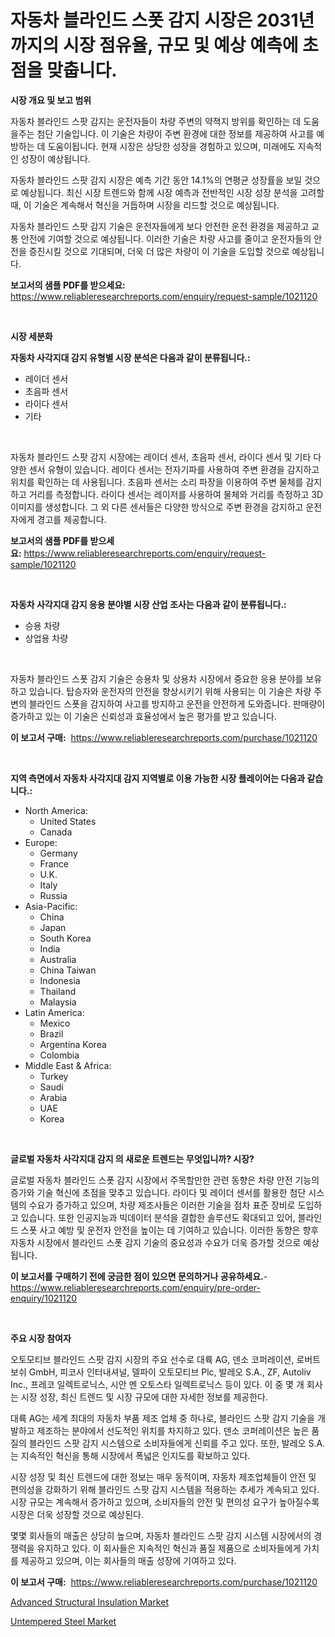 <p><h1>자동차 블라인드 스폿 감지 시장은 2031년까지의 시장 점유율, 규모 및 예상 예측에 초점을 맞춥니다.</h1></p><p><strong>시장 개요 및 보고 범위</strong></p>
<p><p>자동차 블라인드 스팟 감지는 운전자들이 차량 주변의 약젹지 방위를 확인하는 데 도움을주는 첨단 기술입니다. 이 기술은 차량이 주변 환경에 대한 정보를 제공하여 사고를 예방하는 데 도움이됩니다. 현재 시장은 상당한 성장을 경험하고 있으며, 미래에도 지속적인 성장이 예상됩니다. </p><p>자동차 블라인드 스팟 감지 시장은 예측 기간 동안 14.1%의 연평균 성장률을 보일 것으로 예상됩니다. 최신 시장 트렌드와 함께 시장 예측과 전반적인 시장 성장 분석을 고려할 때, 이 기술은 계속해서 혁신을 거듭하며 시장을 리드할 것으로 예상됩니다.</p><p>자동차 블라인드 스팟 감지 기술은 운전자들에게 보다 안전한 운전 환경을 제공하고 교통 안전에 기여할 것으로 예상됩니다. 이러한 기술은 차량 사고를 줄이고 운전자들의 안전을 증진시킬 것으로 기대되며, 더욱 더 많은 차량이 이 기술을 도입할 것으로 예상됩니다.</p></p>
<p><strong>보고서의 샘플 PDF를 받으세요:</strong> <a href="https://www.reliableresearchreports.com/enquiry/request-sample/1021120">https://www.reliableresearchreports.com/enquiry/request-sample/1021120</a></p>
<p>&nbsp;</p>
<p><strong>시장 세분화</strong></p>
<p><strong>자동차 사각지대 감지 유형별 시장 분석은 다음과 같이 분류됩니다.:</strong></p>
<p><ul><li>레이더 센서</li><li>초음파 센서</li><li>라이다 센서</li><li>기타</li></ul></p>
<p>&nbsp;</p>
<p><p>자동차 블라인드 스팟 감지 시장에는 레이더 센서, 초음파 센서, 라이다 센서 및 기타 다양한 센서 유형이 있습니다. 레이다 센서는 전자기파를 사용하여 주변 환경을 감지하고 위치를 확인하는 데 사용됩니다. 초음파 센서는 소리 파장을 이용하여 주변 물체를 감지하고 거리를 측정합니다. 라이다 센서는 레이저를 사용하여 물체와 거리를 측정하고 3D 이미지를 생성합니다. 그 외 다른 센서들은 다양한 방식으로 주변 환경을 감지하고 운전자에게 경고를 제공합니다.</p></p>
<p><strong>보고서의 샘플 PDF를 받으세요:</strong>&nbsp;<a href="https://www.reliableresearchreports.com/enquiry/request-sample/1021120">https://www.reliableresearchreports.com/enquiry/request-sample/1021120</a></p>
<p>&nbsp;</p>
<p><strong> 자동차 사각지대 감지 응용 분야별 시장 산업 조사는 다음과 같이 분류됩니다.:</strong></p>
<p><ul><li>승용 차량</li><li>상업용 차량</li></ul></p>
<p>&nbsp;</p>
<p><p>자동차 블라인드 스폿 감지 기술은 승용차 및 상용차 시장에서 중요한 응용 분야를 보유하고 있습니다. 탑승자와 운전자의 안전을 향상시키기 위해 사용되는 이 기술은 차량 주변의 블라인드 스폿을 감지하여 사고를 방지하고 운전을 안전하게 도와줍니다. 판매량이 증가하고 있는 이 기술은 신뢰성과 효율성에서 높은 평가를 받고 있습니다.</p></p>
<p><strong>이 보고서 구매:</strong>&nbsp; <a href="https://www.reliableresearchreports.com/purchase/1021120">https://www.reliableresearchreports.com/purchase/1021120</a></p>
<p>&nbsp;</p>
<p><strong>지역 측면에서 자동차 사각지대 감지 지역별로 이용 가능한 시장 플레이어는 다음과 같습니다.:</strong></p>
<p><ul>
    <li>
        North America:
        <ul>
            <li>United States</li>
            <li>Canada</li>
        </ul>
    </li>
    <li>
        Europe:
        <ul>
            <li>Germany</li>
            <li>France</li>
            <li>U.K.</li>
            <li>Italy</li>
            <li>Russia</li>
        </ul>
    </li>
    <li>
        Asia-Pacific:
        <ul>
            <li>China</li>
            <li>Japan</li>
            <li>South Korea</li>
            <li>India</li>
            <li>Australia</li>
            <li>China Taiwan</li>
            <li>Indonesia</li>
            <li>Thailand</li>
            <li>Malaysia</li>
        </ul>
    </li>
    <li>
        Latin America:
        <ul>
            <li>Mexico</li>
            <li>Brazil</li>
            <li>Argentina Korea</li>
            <li>Colombia</li>
        </ul>
    </li>
    <li>
        Middle East & Africa:
        <ul>
            <li>Turkey</li>
            <li>Saudi</li>
            <li>Arabia</li>
            <li>UAE</li>
            <li>Korea</li>
        </ul>
    </li>
    </ul></p>
<p>&nbsp;</p>
<p><strong>글로벌 자동차 사각지대 감지 의 새로운 트렌드는 무엇입니까? 시장?</strong></p>
<p><p>글로벌 자동차 블라인드 스폿 감지 시장에서 주목할만한 관련 동향은 차량 안전 기능의 증가와 기술 혁신에 초점을 맞추고 있습니다. 라이다 및 레이더 센서를 활용한 첨단 시스템의 수요가 증가하고 있으며, 차량 제조사들은 이러한 기술을 점차 표준 장비로 도입하고 있습니다. 또한 인공지능과 빅데이터 분석을 결합한 솔루션도 확대되고 있어, 블라인드 스폿 사고 예방 및 운전자 안전을 높이는 데 기여하고 있습니다. 이러한 동향은 향후 자동차 시장에서 블라인드 스폿 감지 기술의 중요성과 수요가 더욱 증가할 것으로 예상됩니다.</p></p>
<p><strong>이 보고서를 구매하기 전에 궁금한 점이 있으면 문의하거나 공유하세요.</strong>- <a href="https://www.reliableresearchreports.com/enquiry/pre-order-enquiry/1021120">https://www.reliableresearchreports.com/enquiry/pre-order-enquiry/1021120</a></p>
<p>&nbsp;</p>
<p><strong>주요 시장 참여자</strong></p>
<p><p>오토모티브 블라인드 스팟 감지 시장의 주요 선수로 대륙 AG, 덴소 코퍼레이션, 로버트 보쉬 GmbH, 피코사 인터내셔널, 델파이 오토모티브 Plc, 발레오 S.A., ZF, Autoliv Inc., 프레코 일렉트로닉스, 시안 멘 오토스타 일렉트로닉스 등이 있다. 이 중 몇 개 회사는 시장 성장, 최신 트렌드 및 시장 규모에 대한 자세한 정보를 제공한다.</p><p>대륙 AG는 세계 최대의 자동차 부품 제조 업체 중 하나로, 블라인드 스팟 감지 기술을 개발하고 제조하는 분야에서 선도적인 위치를 차지하고 있다. 덴소 코퍼레이션은 높은 품질의 블라인드 스팟 감지 시스템으로 소비자들에게 신뢰를 주고 있다. 또한, 발레오 S.A.는 지속적인 혁신을 통해 시장에서 폭넓은 인지도를 확보하고 있다.</p><p>시장 성장 및 최신 트렌드에 대한 정보는 매우 동적이며, 자동차 제조업체들이 안전 및 편의성을 강화하기 위해 블라인드 스팟 감지 시스템을 적용하는 추세가 계속되고 있다. 시장 규모는 계속해서 증가하고 있으며, 소비자들의 안전 및 편의성 요구가 높아질수록 시장은 더욱 성장할 것으로 예상된다.</p><p>몇몇 회사들의 매출은 상당히 높으며, 자동차 블라인드 스팟 감지 시스템 시장에서의 경쟁력을 유지하고 있다. 이 회사들은 지속적인 혁신과 품질 제품으로 소비자들에게 가치를 제공하고 있으며, 이는 회사들의 매출 성장에 기여하고 있다.</p></p>
<p><strong>이 보고서 구매:</strong>&nbsp;&nbsp;<a href="https://www.reliableresearchreports.com/purchase/1021120">https://www.reliableresearchreports.com/purchase/1021120</a></p>
<p><p><a href="https://simplistic-meeting-7ee.notion.site/Advanced-Structural-Insulation-Market-Analysis-and-Market-Size-Global-Industry-Overview-Market-Seg-d9b520ba369240d88001c809be9b86c0">Advanced Structural Insulation Market</a></p><p><a href="https://github.com/provorikovar/Market-Research-Report-List-3/blob/main/untempered-steel-market.md">Untempered Steel Market</a></p></p>
